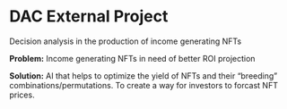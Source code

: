 # DAC External Project
Decision analysis in the production of income generating NFTs

__Problem:__
Income generating NFTs in need of better ROI projection

__Solution:__
AI that helps to optimize the yield of NFTs and their “breeding” combinations/permutations. To create a way for investors to forcast NFT prices.

